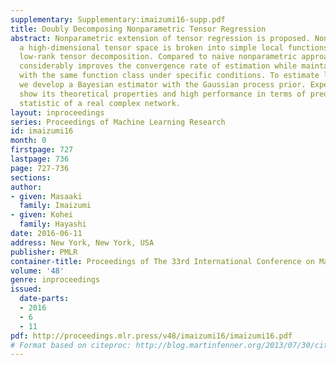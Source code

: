 ```yaml
---
supplementary: Supplementary:imaizumi16-supp.pdf
title: Doubly Decomposing Nonparametric Tensor Regression
abstract: Nonparametric extension of tensor regression is proposed. Nonlinearity in
  a high-dimensional tensor space is broken into simple local functions by incorporating
  low-rank tensor decomposition. Compared to naive nonparametric approaches, our formulation
  considerably improves the convergence rate of estimation while maintaining consistency
  with the same function class under specific conditions. To estimate local functions,
  we develop a Bayesian estimator with the Gaussian process prior. Experimental results
  show its theoretical properties and high performance in terms of predicting a summary
  statistic of a real complex network.
layout: inproceedings
series: Proceedings of Machine Learning Research
id: imaizumi16
month: 0
firstpage: 727
lastpage: 736
page: 727-736
sections: 
author:
- given: Masaaki
  family: Imaizumi
- given: Kohei
  family: Hayashi
date: 2016-06-11
address: New York, New York, USA
publisher: PMLR
container-title: Proceedings of The 33rd International Conference on Machine Learning
volume: '48'
genre: inproceedings
issued:
  date-parts:
  - 2016
  - 6
  - 11
pdf: http://proceedings.mlr.press/v48/imaizumi16/imaizumi16.pdf
# Format based on citeproc: http://blog.martinfenner.org/2013/07/30/citeproc-yaml-for-bibliographies/
---
```

